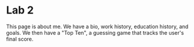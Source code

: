 # Lab 2

This page is about me. We have a bio, work history, education history, and goals. We then have a "Top Ten", a guessing game that tracks the user's final score.